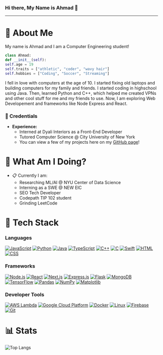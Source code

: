 ### Hi there, My Name is Ahmad 👋

<hr>

# 📮 About Me

My name is Ahmad and I am a Computer Engineering student!

```python
class Ahmad:
def __init__(self):
self.age = 19
self.traits = ["athletic", "coder", "wavy hair"]
self.hobbies = ["Coding", "Soccer", "Streaming"]
```

I fell in love with computers at the age of 10. I started fixing old laptops and building computers for my family and friends. I started coding in highschool using Java. Then, learned Python and C++, which helped me created VPNs and other cool stuff for me and my friends to use. Now, I am exploring Web Developement and frameworks like Node Express and React.

### 💼 Credentials
- **Experience:**
  - Interned at Dyali Interiors as a Front-End Developer
  - Tutored Computer Science @ City University of New York
  - You can view a few of my projects here on my [GitHub page](https://github.com/ahmadbasyouni10)!

# 📍 What Am I Doing?
- 📋 Currently I am:
  - Researching ML/AI @ NYU Center of Data Science
  - Interning as a SWE @ NEW EIC
  - SEO Tech Developer
  - Codepath TIP 102 student
  - Grinding LeetCode

# 🚀 Tech Stack

### Languages
[![JavaScript](https://skillicons.dev/icons?i=js&theme=dark)](https://skillicons.dev) [![Python](https://skillicons.dev/icons?i=python&theme=dark)](https://skillicons.dev) [![Java](https://skillicons.dev/icons?i=java&theme=dark)](https://skillicons.dev) [![TypeScript](https://skillicons.dev/icons?i=ts&theme=dark)](https://skillicons.dev) [![C++](https://skillicons.dev/icons?i=cpp&theme=dark)](https://skillicons.dev) [![C](https://skillicons.dev/icons?i=c&theme=dark)](https://skillicons.dev) [![Swift](https://skillicons.dev/icons?i=swift&theme=dark)](https://skillicons.dev) [![HTML](https://skillicons.dev/icons?i=html&theme=dark)](https://skillicons.dev) [![CSS](https://skillicons.dev/icons?i=css&theme=dark)](https://skillicons.dev)

### Frameworks
[![Node.js](https://skillicons.dev/icons?i=nodejs&theme=dark)](https://skillicons.dev) [![React](https://skillicons.dev/icons?i=react&theme=dark)](https://skillicons.dev) [![Next.js](https://skillicons.dev/icons?i=next&theme=dark)](https://skillicons.dev) [![Express.js](https://skillicons.dev/icons?i=express&theme=dark)](https://skillicons.dev) [![Flask](https://skillicons.dev/icons?i=flask&theme=dark)](https://skillicons.dev) [![MongoDB](https://skillicons.dev/icons?i=mongodb&theme=dark)](https://skillicons.dev)[![TensorFlow](https://skillicons.dev/icons?i=tensorflow&theme=dark)](https://skillicons.dev) [![Pandas](https://skillicons.dev/icons?i=pandas&theme=dark)](https://skillicons.dev) [![NumPy](https://skillicons.dev/icons?i=numpy&theme=dark)](https://skillicons.dev) [![Matplotlib](https://skillicons.dev/icons?i=matplotlib&theme=dark)](https://skillicons.dev)

### Developer Tools
[![AWS Lambda](https://skillicons.dev/icons?i=aws&theme=dark)](https://skillicons.dev) [![Google Cloud Platform](https://skillicons.dev/icons?i=gcp&theme=dark)](https://skillicons.dev) [![Docker](https://skillicons.dev/icons?i=docker&theme=dark)](https://skillicons.dev) [![Linux](https://skillicons.dev/icons?i=linux&theme=dark)](https://skillicons.dev) [![Firebase](https://skillicons.dev/icons?i=firebase&theme=dark)](https://skillicons.dev) [![Git](https://skillicons.dev/icons?i=git&theme=dark)](https://skillicons.dev)




# 📊 Stats
![Top Langs](https://github-readme-stats.vercel.app/api/top-langs/?username=ahmadbasyouni10&layout=compact&exclude_repo=Olympic_Medal_Predictor_ML_Python,Flix-Movie-IOS-App,NYU-RESEARCH-NLP,PROJECT7-IOS101,Tasks-App)
